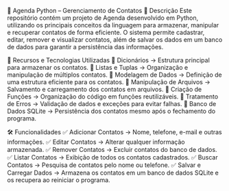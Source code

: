 📅 Agenda Python – Gerenciamento de Contatos
📌 Descrição
Este repositório contém um projeto de Agenda desenvolvido em Python, utilizando os principais conceitos da linguagem para armazenar, manipular e recuperar contatos de forma eficiente. O sistema permite cadastrar, editar, remover e visualizar contatos, além de salvar os dados em um banco de dados para garantir a persistência das informações.

🎯 Recursos e Tecnologias Utilizadas
🔹 Dicionários → Estrutura principal para armazenar os contatos.
🔹 Listas e Tuplas → Organização e manipulação de múltiplos contatos.
🔹 Modelagem de Dados → Definição de uma estrutura eficiente para os contatos.
🔹 Manipulação de Arquivos → Salvamento e carregamento dos contatos em arquivos.
🔹 Criação de Funções → Organização do código em funções reutilizáveis.
🔹 Tratamento de Erros → Validação de dados e exceções para evitar falhas.
🔹 Banco de Dados SQLite → Persistência dos contatos mesmo após o fechamento do programa.

🛠 Funcionalidades
✅ Adicionar Contatos → Nome, telefone, e-mail e outras informações.
✅ Editar Contatos → Alterar qualquer informação armazenada.
✅ Remover Contatos → Excluir contatos do banco de dados.
✅ Listar Contatos → Exibição de todos os contatos cadastrados.
✅ Buscar Contatos → Pesquisa de contatos pelo nome ou telefone.
✅ Salvar e Carregar Dados → Armazena os contatos em um banco de dados SQLite e os recupera ao reiniciar o programa.

